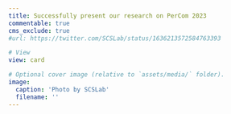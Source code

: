```yaml
---
title: Successfully present our research on PerCom 2023
commentable: true
cms_exclude: true
#url: https://twitter.com/SCSLab/status/1636213572584763393

# View
view: card

# Optional cover image (relative to `assets/media/` folder).
image:
  caption: 'Photo by SCSLab'
  filename: ''
---
```

